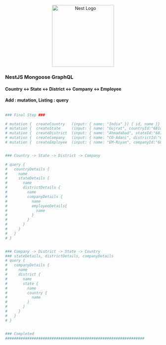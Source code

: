 <p align="center">
  <a href="http://nestjs.com/" target="blank"><img src="https://nestjs.com/img/logo-small.svg" width="200" alt="Nest Logo" /></a>
</p>

###   NestJS Mongoose GraphQL 
####  Country <-> State <-> District <-> Company <-> Employee 
####  Add : mutation, Listing : query

```bash

### Final Step ###

# mutation {  createCountry   (input: { name: "India" }) { id, name }}
# mutation {  createState     (input: { name: "Gujrat", countryId:"681d62007c6c4a51aeb1d90c" })     { id, name    }}
# mutation {  createDistrict  (input: { name: "Ahmadabad", stateId:"681ee19b2bdaac2a57444024" })    {  id, name   }}
# mutation {  createCompany   (input: { name: "CO-Adani", districtId:"681ee2202bdaac2a5744402b" })  {  id, name  }}
# mutation {  createEmployee  (input: { name: "EM-Riyan", companyId:"681efb59c83fffd9c97e69f7" })   {  id, name  }}


### Country -> State -> District -> Company 

# query { 
#   countryDetails {
#     name
#     stateDetails {
#       name
#       districtDetails {
#         name
#         companyDetails {
#           name
#           employeeDetails{
#             name
#           }
#         }
#       }
#     }
#   }
# }


### Company -> District -> State -> Country
### stateDetails, districtDetails, companyDetails
# query {
#   companyDetails {
#     name
#     district {
#       name
#       state {
#         name
#         country {
#           name
#         }
#       }
#     }
#   }
# }


### Completed
###############################################################

```

